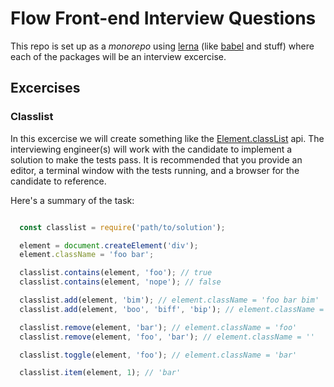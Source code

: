 # Flow Front-end Interview Questions

This repo is set up as a _monorepo_ using [lerna](https://github.com/lerna/lerna) (like [babel](https://github.com/babel/babel/tree/master/packages) and stuff) where each of the packages will be an interview excercise.

## Excercises

### Classlist

In this excercise we will create something like the [Element.classList](https://developer.mozilla.org/en-US/docs/Web/API/Element/classList) api. The interviewing engineer(s) will work with the candidate to implement a solution to make the tests pass. It is recommended that you provide an editor, a terminal window with the tests running, and a browser for the candidate to reference.

Here's a summary of the task:

```js

  const classlist = require('path/to/solution');

  element = document.createElement('div');
  element.className = 'foo bar';

  classlist.contains(element, 'foo'); // true
  classlist.contains(element, 'nope'); // false

  classlist.add(element, 'bim'); // element.className = 'foo bar bim'
  classlist.add(element, 'boo', 'biff', 'bip'); // element.className = 'foo bar boo biff bip'

  classlist.remove(element, 'bar'); // element.className = 'foo'
  classlist.remove(element, 'foo', 'bar'); // element.className = ''

  classlist.toggle(element, 'foo'); // element.className = 'bar'

  classlist.item(element, 1); // 'bar'
```

